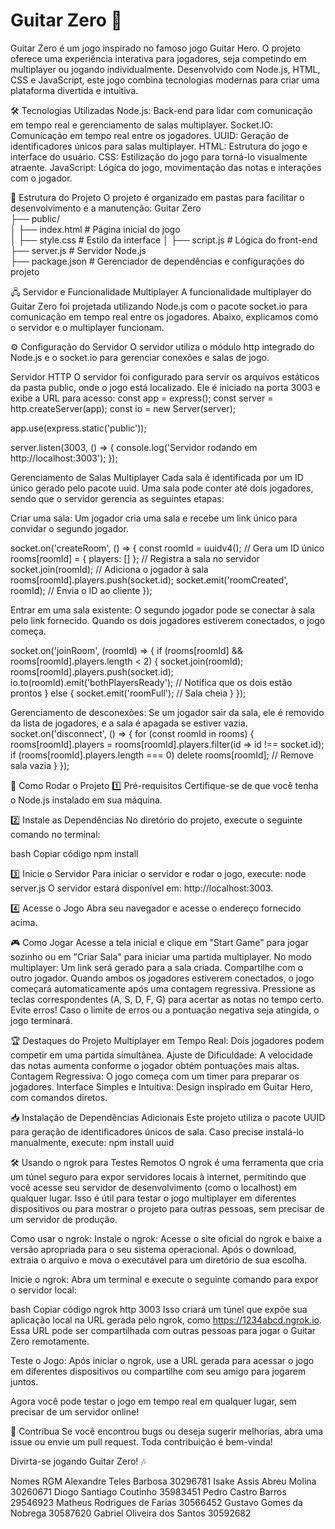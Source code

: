 # Guitar Zero 🎸
Guitar Zero é um jogo inspirado no famoso jogo Guitar Hero. O projeto oferece uma experiência interativa para jogadores, seja competindo em multiplayer ou jogando individualmente. Desenvolvido com Node.js, HTML, CSS e JavaScript, este jogo combina tecnologias modernas para criar uma plataforma divertida e intuitiva.

🛠️ Tecnologias Utilizadas
Node.js: Back-end para lidar com comunicação em tempo real e gerenciamento de salas multiplayer.
Socket.IO: Comunicação em tempo real entre os jogadores.
UUID: Geração de identificadores únicos para salas multiplayer.
HTML: Estrutura do jogo e interface do usuário.
CSS: Estilização do jogo para torná-lo visualmente atraente.
JavaScript: Lógica do jogo, movimentação das notas e interações com o jogador.

📂 Estrutura do Projeto
O projeto é organizado em pastas para facilitar o desenvolvimento e a manutenção:
Guitar Zero  
├── public/  
│   ├── index.html       # Página inicial do jogo  
│   ├── style.css        # Estilo da interface 
│   ├── script.js        # Lógica do front-end   
├── server.js            # Servidor Node.js  
├── package.json         # Gerenciador de dependências e configurações do projeto  

🖧 Servidor e Funcionalidade Multiplayer
A funcionalidade multiplayer do Guitar Zero foi projetada utilizando Node.js com o pacote socket.io para comunicação em tempo real entre os jogadores. Abaixo, explicamos como o servidor e o multiplayer funcionam.

⚙️ Configuração do Servidor
O servidor utiliza o módulo http integrado do Node.js e o socket.io para gerenciar conexões e salas de jogo.

Servidor HTTP
O servidor foi configurado para servir os arquivos estáticos da pasta public, onde o jogo está localizado. Ele é iniciado na porta 3003 e exibe a URL para acesso:
const app = express();
const server = http.createServer(app);
const io = new Server(server);

app.use(express.static('public'));

server.listen(3003, () => {
  console.log('Servidor rodando em http://localhost:3003');
});

Gerenciamento de Salas Multiplayer
Cada sala é identificada por um ID único gerado pelo pacote uuid. Uma sala pode conter até dois jogadores, sendo que o servidor gerencia as seguintes etapas:

Criar uma sala:
Um jogador cria uma sala e recebe um link único para convidar o segundo jogador.

socket.on('createRoom', () => {
  const roomId = uuidv4(); // Gera um ID único
  rooms[roomId] = { players: [] }; // Registra a sala no servidor
  socket.join(roomId); // Adiciona o jogador à sala
  rooms[roomId].players.push(socket.id);
  socket.emit('roomCreated', roomId); // Envia o ID ao cliente
});

Entrar em uma sala existente:
O segundo jogador pode se conectar à sala pelo link fornecido. Quando os dois jogadores estiverem conectados, o jogo começa.

socket.on('joinRoom', (roomId) => {
  if (rooms[roomId] && rooms[roomId].players.length < 2) {
    socket.join(roomId);
    rooms[roomId].players.push(socket.id);
    io.to(roomId).emit('bothPlayersReady'); // Notifica que os dois estão prontos
  } else {
    socket.emit('roomFull'); // Sala cheia
  }
});

Gerenciamento de desconexões:
Se um jogador sair da sala, ele é removido da lista de jogadores, e a sala é apagada se estiver vazia.
socket.on('disconnect', () => {
  for (const roomId in rooms) {
    rooms[roomId].players = rooms[roomId].players.filter(id => id !== socket.id);
    if (rooms[roomId].players.length === 0) delete rooms[roomId]; // Remove sala vazia
  }
});


🚀 Como Rodar o Projeto
1️⃣ Pré-requisitos
Certifique-se de que você tenha o Node.js instalado em sua máquina.

2️⃣ Instale as Dependências
No diretório do projeto, execute o seguinte comando no terminal:

bash
Copiar código
npm install

3️⃣ Inicie o Servidor
Para iniciar o servidor e rodar o jogo, execute:
node server.js
O servidor estará disponível em: http://localhost:3003.

4️⃣ Acesse o Jogo
Abra seu navegador e acesse o endereço fornecido acima.


🎮 Como Jogar
Acesse a tela inicial e clique em "Start Game" para jogar sozinho ou em "Criar Sala" para iniciar uma partida multiplayer.
No modo multiplayer:
Um link será gerado para a sala criada. Compartilhe com o outro jogador.
Quando ambos os jogadores estiverem conectados, o jogo começará automaticamente após uma contagem regressiva.
Pressione as teclas correspondentes (A, S, D, F, G) para acertar as notas no tempo certo.
Evite erros! Caso o limite de erros ou a pontuação negativa seja atingida, o jogo terminará.


🏆 Destaques do Projeto
Multiplayer em Tempo Real: Dois jogadores podem competir em uma partida simultânea.
Ajuste de Dificuldade: A velocidade das notas aumenta conforme o jogador obtém pontuações mais altas.
Contagem Regressiva: O jogo começa com um timer para preparar os jogadores.
Interface Simples e Intuitiva: Design inspirado em Guitar Hero, com comandos diretos.

📥 Instalação de Dependências Adicionais
Este projeto utiliza o pacote UUID para geração de identificadores únicos de sala. Caso precise instalá-lo manualmente, execute:
npm install uuid

🛠️ Usando o ngrok para Testes Remotos
O ngrok é uma ferramenta que cria um túnel seguro para expor servidores locais à internet, permitindo que você acesse seu servidor de desenvolvimento (como o localhost) em qualquer lugar. Isso é útil para testar o jogo multiplayer em diferentes dispositivos ou para mostrar o projeto para outras pessoas, sem precisar de um servidor de produção.

Como usar o ngrok:
Instale o ngrok:
Acesse o site oficial do ngrok e baixe a versão apropriada para o seu sistema operacional. Após o download, extraia o arquivo e mova o executável para um diretório de sua escolha.

Inicie o ngrok:
Abra um terminal e execute o seguinte comando para expor o servidor local:

bash
Copiar código
ngrok http 3003
Isso criará um túnel que expõe sua aplicação local na URL gerada pelo ngrok, como https://1234abcd.ngrok.io. Essa URL pode ser compartilhada com outras pessoas para jogar o Guitar Zero remotamente.

Teste o Jogo:
Após iniciar o ngrok, use a URL gerada para acessar o jogo em diferentes dispositivos ou compartilhe com seu amigo para jogarem juntos.

Agora você pode testar o jogo em tempo real em qualquer lugar, sem precisar de um servidor online!


🌟 Contribua
Se você encontrou bugs ou deseja sugerir melhorias, abra uma issue ou envie um pull request. Toda contribuição é bem-vinda!

Divirta-se jogando Guitar Zero! 🎶

Nomes                                   RGM
Alexandre Teles Barbosa                 30296781
Isake Assis Abreu Molina                30260671
Diogo Santiago Coutinho                 35983451
Pedro Castro Barros                     29546923
Matheus Rodrigues de Farias             30566452
Gustavo Gomes da Nobrega                30587620
Gabriel Oliveira dos Santos             30592682
